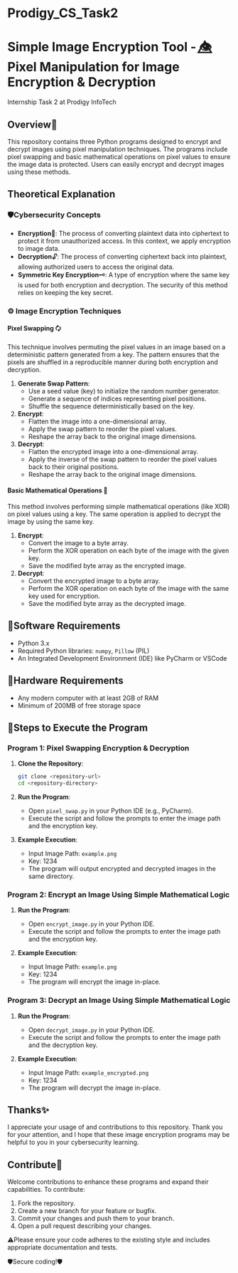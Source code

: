 # Prodigy_CS_Task2
# Simple Image Encryption Tool - 👁️⃤ Pixel Manipulation for Image Encryption &amp; Decryption 
Internship Task 2 at Prodigy InfoTech

## Overview🧐
This repository contains three Python programs designed to encrypt and decrypt images using pixel manipulation techniques. The programs include pixel swapping and basic mathematical operations on pixel values to ensure the image data is protected. Users can easily encrypt and decrypt images using these methods.

## Theoretical Explanation

### 🛡️Cybersecurity Concepts
- **Encryption**🔐: The process of converting plaintext data into ciphertext to protect it from unauthorized access. In this context, we apply encryption to image data.
- **Decryption**🔓: The process of converting ciphertext back into plaintext, allowing authorized users to access the original data.
- **Symmetric Key Encryption**🗝️: A type of encryption where the same key is used for both encryption and decryption. The security of this method relies on keeping the key secret.

### ⚙ Image Encryption Techniques 
#### Pixel Swapping 🗘
This technique involves permuting the pixel values in an image based on a deterministic pattern generated from a key. The pattern ensures that the pixels are shuffled in a reproducible manner during both encryption and decryption.
1. **Generate Swap Pattern**: 
    - Use a seed value (key) to initialize the random number generator.
    - Generate a sequence of indices representing pixel positions.
    - Shuffle the sequence deterministically based on the key.
2. **Encrypt**:
    - Flatten the image into a one-dimensional array.
    - Apply the swap pattern to reorder the pixel values.
    - Reshape the array back to the original image dimensions.
3. **Decrypt**:
    - Flatten the encrypted image into a one-dimensional array.
    - Apply the inverse of the swap pattern to reorder the pixel values back to their original positions.
    - Reshape the array back to the original image dimensions.

#### Basic Mathematical Operations 🧮
This method involves performing simple mathematical operations (like XOR) on pixel values using a key. The same operation is applied to decrypt the image by using the same key.
1. **Encrypt**:
    - Convert the image to a byte array.
    - Perform the XOR operation on each byte of the image with the given key.
    - Save the modified byte array as the encrypted image.
2. **Decrypt**:
    - Convert the encrypted image to a byte array.
    - Perform the XOR operation on each byte of the image with the same key used for encryption.
    - Save the modified byte array as the decrypted image.

## 📌Software Requirements
- Python 3.x
- Required Python libraries: `numpy`, `Pillow` (PIL)
- An Integrated Development Environment (IDE) like PyCharm or VSCode

## 📌Hardware Requirements
- Any modern computer with at least 2GB of RAM
- Minimum of 200MB of free storage space

## 🎯Steps to Execute the Program
### Program 1: Pixel Swapping Encryption & Decryption
1. **Clone the Repository**:
   ```sh
   git clone <repository-url>
   cd <repository-directory>
   ```

2. **Run the Program**:
   - Open `pixel_swap.py` in your Python IDE (e.g., PyCharm).
   - Execute the script and follow the prompts to enter the image path and the encryption key.

3. **Example Execution**:
   - Input Image Path: `example.png`
   - Key: 1234
   - The program will output encrypted and decrypted images in the same directory.

### Program 2: Encrypt an Image Using Simple Mathematical Logic
1. **Run the Program**:
   - Open `encrypt_image.py` in your Python IDE.
   - Execute the script and follow the prompts to enter the image path and the encryption key.

2. **Example Execution**:
   - Input Image Path: `example.png`
   - Key: 1234
   - The program will encrypt the image in-place.

### Program 3: Decrypt an Image Using Simple Mathematical Logic
1. **Run the Program**:
   - Open `decrypt_image.py` in your Python IDE.
   - Execute the script and follow the prompts to enter the image path and the decryption key.

2. **Example Execution**:
   - Input Image Path: `example_encrypted.png`
   - Key: 1234
   - The program will decrypt the image in-place.

## Thanks✨
I appreciate your usage of and contributions to this repository. 
Thank you for your attention, and I hope that these image encryption programs may be helpful to you in your cybersecurity learning.

## Contribute🤝
Welcome contributions to enhance these programs and expand their capabilities. 
To contribute:
1. Fork the repository.
2. Create a new branch for your feature or bugfix.
3. Commit your changes and push them to your branch.
4. Open a pull request describing your changes.

⚠️Please ensure your code adheres to the existing style and includes appropriate documentation and tests.

🛡️Secure coding!🛡️
